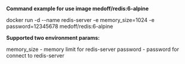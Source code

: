 <b> Command example for use image medoff/redis:6-alpine </b>

docker run -d --name redis-server -e memory_size=1024 -e password=12345678 medoff/redis:6-alpine


<b> Supported two environment params: </b>

memory_size - memory limit for redis-server
password - password for connect to redis-server
